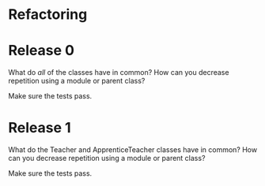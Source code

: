 # Refactoring

# Release 0

What do *all* of the classes have in common? How can you decrease repetition using a module or parent class?

Make sure the tests pass.

# Release 1

What do the Teacher and ApprenticeTeacher classes have in common? How can you decrease repetition using a module or parent class?

Make sure the tests pass.
